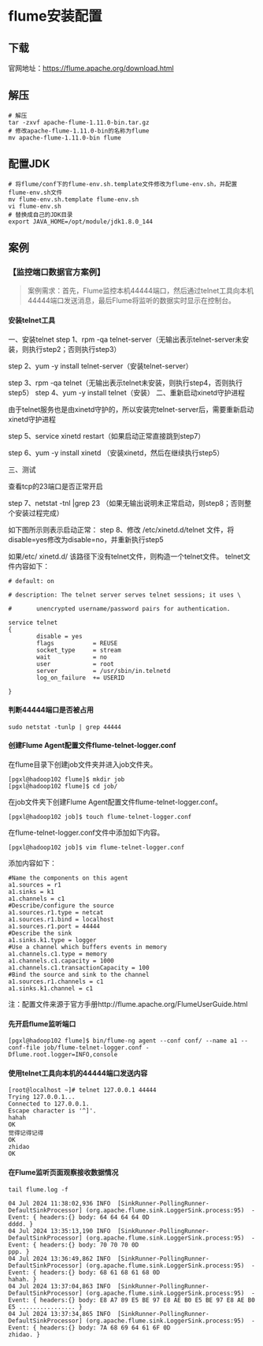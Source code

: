 # flume安装配置

## 下载

官网地址：https://flume.apache.org/download.html

## 解压

```shell
# 解压
tar -zxvf apache-flume-1.11.0-bin.tar.gz
# 修改apache-flume-1.11.0-bin的名称为flume
mv apache-flume-1.11.0-bin flume
```

## 配置JDK

```shell
# 将flume/conf下的flume-env.sh.template文件修改为flume-env.sh，并配置flume-env.sh文件
mv flume-env.sh.template flume-env.sh
vi flume-env.sh
# 替换成自己的JDK目录
export JAVA_HOME=/opt/module/jdk1.8.0_144
```

## 案例

### 【监控端口数据官方案例】

>  案例需求：首先，Flume监控本机44444端口，然后通过telnet工具向本机44444端口发送消息，最后Flume将监听的数据实时显示在控制台。

#### 安装telnet工具
一、安装telnet
step 1、rpm -qa telnet-server（无输出表示telnet-server未安装，则执行step2；否则执行step3）

step 2、yum -y install telnet-server（安装telnet-server）

step 3、rpm -qa telnet（无输出表示telnet未安装，则执行step4，否则执行step5）
step 4、yum -y install telnet（安装）
二、重新启动xinetd守护进程

由于telnet服务也是由xinetd守护的，所以安装完telnet-server后，需要重新启动xinetd守护进程

step 5、service xinetd restart（如果启动正常直接跳到step7）

step 6、yum -y install xinetd （安装xinetd，然后在继续执行step5）

三、测试

查看tcp的23端口是否正常开启

step 7、netstat -tnl |grep 23 （如果无输出说明未正常启动，则step8；否则整个安装过程完成）

如下图所示则表示启动正常：
step 8、修改 /etc/xinetd.d/telnet 文件，将disable=yes修改为disable=no，并重新执行step5

如果/etc/ xinetd.d/ 该路径下没有telnet文件，则构造一个telnet文件。
telnet文件内容如下：

```she
# default: on

# description: The telnet server serves telnet sessions; it uses \

#       unencrypted username/password pairs for authentication.

service telnet
{
        disable = yes
        flags           = REUSE
        socket_type     = stream
        wait            = no
        user            = root
        server          = /usr/sbin/in.telnetd
        log_on_failure  += USERID

}
```

#### 判断44444端口是否被占用

```shell
sudo netstat -tunlp | grep 44444
```

#### 创建Flume Agent配置文件flume-telnet-logger.conf

在flume目录下创建job文件夹并进入job文件夹。

```shell
[pgxl@hadoop102 flume]$ mkdir job
[pgxl@hadoop102 flume]$ cd job/
```

在job文件夹下创建Flume Agent配置文件flume-telnet-logger.conf。

```shell
[pgxl@hadoop102 job]$ touch flume-telnet-logger.conf
```

在flume-telnet-logger.conf文件中添加如下内容。

```shell
[pgxl@hadoop102 job]$ vim flume-telnet-logger.conf
```

添加内容如下：

```shell
#Name the components on this agent
a1.sources = r1
a1.sinks = k1
a1.channels = c1
#Describe/configure the source
a1.sources.r1.type = netcat
a1.sources.r1.bind = localhost
a1.sources.r1.port = 44444
#Describe the sink
a1.sinks.k1.type = logger
#Use a channel which buffers events in memory
a1.channels.c1.type = memory
a1.channels.c1.capacity = 1000
a1.channels.c1.transactionCapacity = 100
#Bind the source and sink to the channel
a1.sources.r1.channels = c1
a1.sinks.k1.channel = c1
```

注：配置文件来源于官方手册http://flume.apache.org/FlumeUserGuide.html

#### 先开启flume监听端口

```shell
[pgxl@hadoop102 flume]$ bin/flume-ng agent --conf conf/ --name a1 --conf-file job/flume-telnet-logger.conf -Dflume.root.logger=INFO,console
```

#### 使用telnet工具向本机的44444端口发送内容

```shell
[root@localhost ~]# telnet 127.0.0.1 44444
Trying 127.0.0.1...
Connected to 127.0.0.1.
Escape character is '^]'.
hahah
OK
觉得记得记得
OK
zhidao
OK
```

#### 在Flume监听页面观察接收数据情况

```shell
tail flume.log -f

04 Jul 2024 11:38:02,936 INFO  [SinkRunner-PollingRunner-DefaultSinkProcessor] (org.apache.flume.sink.LoggerSink.process:95)  - Event: { headers:{} body: 64 64 64 64 0D                                  dddd. }
04 Jul 2024 13:35:13,190 INFO  [SinkRunner-PollingRunner-DefaultSinkProcessor] (org.apache.flume.sink.LoggerSink.process:95)  - Event: { headers:{} body: 70 70 70 0D                                     ppp. }
04 Jul 2024 13:36:49,862 INFO  [SinkRunner-PollingRunner-DefaultSinkProcessor] (org.apache.flume.sink.LoggerSink.process:95)  - Event: { headers:{} body: 68 61 68 61 68 0D                               hahah. }
04 Jul 2024 13:37:04,863 INFO  [SinkRunner-PollingRunner-DefaultSinkProcessor] (org.apache.flume.sink.LoggerSink.process:95)  - Event: { headers:{} body: E8 A7 89 E5 BE 97 E8 AE B0 E5 BE 97 E8 AE B0 E5 ................ }
04 Jul 2024 13:37:34,865 INFO  [SinkRunner-PollingRunner-DefaultSinkProcessor] (org.apache.flume.sink.LoggerSink.process:95)  - Event: { headers:{} body: 7A 68 69 64 61 6F 0D                            zhidao. }
```


